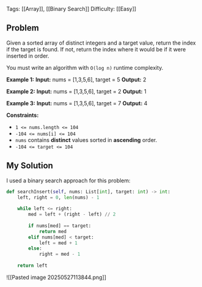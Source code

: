 Tags: [[Array]], [[Binary Search]]
Difficulty: [[Easy]]
## Problem
Given a sorted array of distinct integers and a target value, return the index if the target is found. If not, return the index where it would be if it were inserted in order.

You must write an algorithm with `O(log n)` runtime complexity.

**Example 1:**
**Input:** nums = [1,3,5,6], target = 5
**Output:** 2

**Example 2:**
**Input:** nums = [1,3,5,6], target = 2
**Output:** 1

**Example 3:**
**Input:** nums = [1,3,5,6], target = 7
**Output:** 4

**Constraints:**
- `1 <= nums.length <= 104`
- `-104 <= nums[i] <= 104`
- `nums` contains **distinct** values sorted in **ascending** order.
- `-104 <= target <= 104`

## My Solution
I used a binary search approach for this problem:

```python
def searchInsert(self, nums: List[int], target: int) -> int:
	left, right = 0, len(nums) - 1
	
	while left <= right:
		med = left + (right - left) // 2
		
		if nums[med] == target:
			return med
		elif nums[med] < target:
			left = med + 1
		else:
			right = med - 1
	
	return left
```

![[Pasted image 20250527113844.png]]


